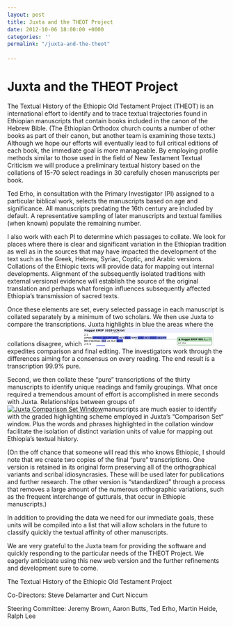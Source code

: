 ```yaml
---
layout: post
title: Juxta and the THEOT Project
date: 2012-10-06 18:00:00 +0000
categories: ''
permalink: "/juxta-and-the-theot"

---
```

# Juxta and the THEOT Project

The Textual History of the Ethiopic Old Testament Project (THEOT) is an international effort to identify and to trace textual trajectories found in Ethiopian manuscripts that contain books included in the canon of the Hebrew Bible. (The Ethiopian Orthodox church counts a number of other books as part of their canon, but another team is examining those texts.) Although we hope our efforts will eventually lead to full critical editions of each book, the immediate goal is more manageable. By employing profile methods similar to those used in the field of New Testament Textual Criticism we will produce a preliminary textual history based on the collations of 15-70 select readings in 30 carefully chosen manuscripts per book.

Ted Erho, in consultation with the Primary Investigator (PI) assigned to a particular biblical work, selects the manuscripts based on age and significance. All manuscripts predating the 16th century are included by default. A representative sampling of later manuscripts and textual families (when known) populate the remaining number.

I also work with each PI to determine which passages to collate. We look for places where there is clear and significant variation in the Ethiopian tradition as well as in the sources that may have impacted the development of the text such as the Greek, Hebrew, Syriac, Coptic, and Arabic versions. Collations of the Ethiopic texts will provide data for mapping out internal developments. Alignment of the subsequently isolated traditions with external versional evidence will establish the source of the original translation and perhaps what foreign influences subsequently affected Ethiopia’s transmission of sacred texts.

Once these elements are set, every selected passage in each manuscript is collated separately by a minimum of two scholars. We then use Juxta to compare the transcriptions. Juxta highlights in blue the areas where the collations disagree, which [![](/wp-content/uploads/2012/10/Juxta-Collation-Window-300x42.jpg "Juxta Collation Window")](/wp-content/uploads/2012/10/Juxta-Collation-Window.jpg)expedites comparison and final editing. The investigators work through the differences aiming for a consensus on every reading. The end result is a transcription 99.9% pure.

Second, we then collate these “pure” transcriptions of the thirty manuscripts to identify unique readings and family groupings. What once required a tremendous amount of effort is accomplished in mere seconds with Juxta. Relationships between groups of [![](/wp-content/uploads/2012/10/Juxta-Comparison-Set-Window.jpg "Juxta Comparison Set Window")](/wp-content/uploads/2012/10/Juxta-Comparison-Set-Window.jpg)manuscripts are much easier to identify with the graded highlighting scheme employed in Juxta’s “Comparison Set” window. Plus the words and phrases highlighted in the collation window facilitate the isolation of distinct variation units of value for mapping out Ethiopia’s textual history.

(On the off chance that someone will read this who knows Ethiopic, I should note that we create two copies of the final “pure” transcriptions. One version is retained in its original form preserving all of the orthographical variants and scribal idiosyncrasies. These will be used later for publications and further research. The other version is “standardized” through a process that removes a large amount of the numerous orthographic variations, such as the frequent interchange of gutturals, that occur in Ethiopic manuscripts.)

In addition to providing the data we need for our immediate goals, these units will be compiled into a list that will allow scholars in the future to classify quickly the textual affinity of other manuscripts.

We are very grateful to the Juxta team for providing the software and quickly responding to the particular needs of the THEOT Project. We eagerly anticipate using this new web version and the further refinements and development sure to come.

The Textual History of the Ethiopic Old Testament Project

Co-Directors: Steve Delamarter and Curt Niccum

Steering Committee: Jeremy Brown, Aaron Butts, Ted Erho, Martin Heide, Ralph Lee